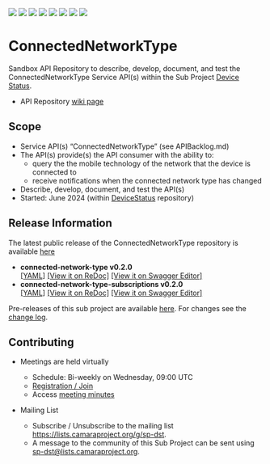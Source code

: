 <a href="https://github.com/camaraproject/ConnectedNetworkType/commits/" title="Last Commit"><img src="https://img.shields.io/github/last-commit/camaraproject/ConnectedNetworkType?style=plastic"></a>
<a href="https://github.com/camaraproject/ConnectedNetworkType/issues" title="Open Issues"><img src="https://img.shields.io/github/issues/camaraproject/ConnectedNetworkType?style=plastic"></a>
<a href="https://github.com/camaraproject/ConnectedNetworkType/pulls" title="Open Pull Requests"><img src="https://img.shields.io/github/issues-pr/camaraproject/ConnectedNetworkType?style=plastic"></a>
<a href="https://github.com/camaraproject/ConnectedNetworkType/graphs/contributors" title="Contributors"><img src="https://img.shields.io/github/contributors/camaraproject/ConnectedNetworkType?style=plastic"></a>
<a href="https://github.com/camaraproject/ConnectedNetworkType" title="Repo Size"><img src="https://img.shields.io/github/repo-size/camaraproject/ConnectedNetworkType?style=plastic"></a>
<a href="https://github.com/camaraproject/ConnectedNetworkType/blob/main/LICENSE" title="License"><img src="https://img.shields.io/badge/License-Apache%202.0-green.svg?style=plastic"></a>
<a href="https://github.com/camaraproject/ConnectedNetworkType/releases/latest" title="Latest Release"><img src="https://img.shields.io/github/release/camaraproject/ConnectedNetworkType?style=plastic"></a>
<a href="https://github.com/camaraproject/Governance/blob/main/ProjectStructureAndRoles.md" title="Sandbox API Repository"><img src="https://img.shields.io/badge/Sandbox%20API%20Repository-yellow?style=plastic"></a>

# ConnectedNetworkType

Sandbox API Repository to describe, develop, document, and test the ConnectedNetworkType Service API(s) within the Sub Project [Device Status](https://lf-camaraproject.atlassian.net/wiki/x/6wApBQ).

* API Repository [wiki page](https://lf-camaraproject.atlassian.net/wiki/x/AQD1Bg)

## Scope

* Service API(s) “ConnectedNetworkType” (see APIBacklog.md) 
* The API(s) provide(s) the API consumer with the ability to:  
  * query the the mobile technology of the network that the device is connected to
  * receive notifications when the connected network type has changed
* Describe, develop, document, and test the API(s)
* Started: June 2024 (within [DeviceStatus](https://github.com/camaraproject/DeviceStatus) repository)
<!-- * Incubating stage since: {{incubation date}} --> 

## Release Information

The latest public release of the ConnectedNetworkType repository is available [here](https://github.com/camaraproject/DeviceStatus/releases/latest)

  * **connected-network-type v0.2.0**  
  [[YAML]](https://github.com/camaraproject/ConnectedNetworkType/blob/r1.2/code/API_definitions/connected-network-type.yaml)
  [[View it on ReDoc]](https://redocly.github.io/redoc/?url=https://raw.githubusercontent.com/camaraproject/ConnectedNetworkType/r1.2/code/API_definitions/connected-network-type&nocors)
  [[View it on Swagger Editor]](https://camaraproject.github.io/swagger-ui/?url=https://raw.githubusercontent.com/camaraproject/ConnectedNetworkType/r1.2/code/API_definitions/connected-network-type.yaml)
  * **connected-network-type-subscriptions v0.2.0**  
  [[YAML]](https://github.com/camaraproject/ConnectedNetworkType/blob/r1.2/code/API_definitions/connected-network-type-subscriptions.yaml)
  [[View it on ReDoc]](https://redocly.github.io/redoc/?url=https://raw.githubusercontent.com/camaraproject/ConnectedNetworkType/r1.2/code/API_definitions/connected-network-type-subscriptions&nocors)
  [[View it on Swagger Editor]](https://camaraproject.github.io/swagger-ui/?url=https://raw.githubusercontent.com/camaraproject/ConnectedNetworkType/r1.2/code/API_definitions/connected-network-type-subscriptions.yaml)

Pre-releases of this sub project are available [here](https://github.com/camaraproject/ConnectedNetworkType/releases). For changes see the [change log](https://github.com/camaraproject/ConnectedNetworkType/blob/main/CHANGELOG.md).

## Contributing

* Meetings are held virtually

  * Schedule: Bi-weekly on Wednesday, 09:00 UTC
  * [Registration / Join](https://zoom-lfx.platform.linuxfoundation.org/meeting/93413850406?password=3aeb0f1b-d9f9-42c5-91d8-3d2b20421ef1)
  * Access [meeting minutes](https://lf-camaraproject.atlassian.net/wiki/x/fzLe) 

* Mailing List
  * Subscribe / Unsubscribe to the mailing list <https://lists.camaraproject.org/g/sp-dst>.
  * A message to the community of this Sub Project can be sent using <sp-dst@lists.camaraproject.org>.

